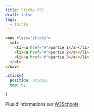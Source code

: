 ```yaml
---
title: Sticky CSS
draft: false
tags:
  - initié
---
```


```html 
<nav class="sticky">
  <ul>
    <li><a href="#">partie 1</a></li>
    <li><a href="#">partie 2</a></li>
    <li><a href="#">partie 3</a></li>
  </ul>
</nav>
```
```css
.sticky{
  position: sticky;
  top: 0;

}
```

Plus d'informations sur [W3Schools](https://www.w3schools.com/howto/howto_css_sticky_element.asp)